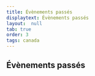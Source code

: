 ```yaml
---
title: Évènements passés
displaytext: Évènements passés
layout:  null
tab: true
order: 3
tags: canada
---
```


## Évènements passés ##
